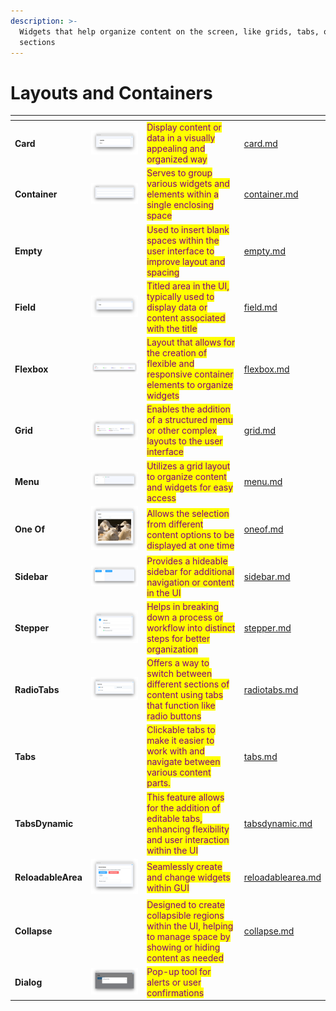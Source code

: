 ```yaml
---
description: >-
  Widgets that help organize content on the screen, like grids, tabs, or
  sections
---
```


# Layouts and Containers

<table data-view="cards"><thead><tr><th></th><th></th><th></th><th data-hidden data-card-target data-type="content-ref"></th></tr></thead><tbody><tr><td><strong>Card</strong></td><td><img src="../../../.gitbook/assets/widget-card.png" alt=""></td><td><mark style="color:purple;">Display content or data in a visually appealing and organized way</mark></td><td><a href="card.md">card.md</a></td></tr><tr><td><strong>Container</strong></td><td><img src="../../../.gitbook/assets/widget-container.png" alt=""></td><td><mark style="color:purple;">Serves to group various widgets and elements within a single enclosing space</mark></td><td><a href="container.md">container.md</a></td></tr><tr><td><strong>Empty</strong></td><td></td><td><mark style="color:purple;">Used to insert blank spaces within the user interface to improve layout and spacing</mark></td><td><a href="empty.md">empty.md</a></td></tr><tr><td><strong>Field</strong></td><td><img src="../../../.gitbook/assets/widget-field.png" alt=""></td><td><mark style="color:purple;">Titled area in the UI, typically used to display data or content associated with the title</mark></td><td><a href="field.md">field.md</a></td></tr><tr><td><strong>Flexbox</strong></td><td><img src="../../../.gitbook/assets/widget-Flexbox.png" alt=""></td><td><mark style="color:purple;">Layout that allows for the creation of flexible and responsive container elements to organize widgets</mark></td><td><a href="flexbox.md">flexbox.md</a></td></tr><tr><td><strong>Grid</strong></td><td><img src="../../../.gitbook/assets/widget-grid.png" alt=""></td><td><mark style="color:purple;">Enables the addition of a structured menu or other complex layouts to the user interface</mark></td><td><a href="grid.md">grid.md</a></td></tr><tr><td><strong>Menu</strong></td><td><img src="../../../.gitbook/assets/widget-menu.png" alt=""></td><td><mark style="color:purple;">Utilizes a grid layout to organize content and widgets for easy access</mark></td><td><a href="menu.md">menu.md</a></td></tr><tr><td><strong>One Of</strong></td><td><img src="../../../.gitbook/assets/widget-oneof.png" alt=""></td><td><mark style="color:purple;">Allows the selection from different content options to be displayed at one time</mark></td><td><a href="oneof.md">oneof.md</a></td></tr><tr><td><strong>Sidebar</strong></td><td><img src="../../../.gitbook/assets/widget-sidebar.png" alt=""></td><td><mark style="color:purple;">Provides a hideable sidebar for additional navigation or content in the UI</mark></td><td><a href="sidebar.md">sidebar.md</a></td></tr><tr><td><strong>Stepper</strong></td><td><img src="../../../.gitbook/assets/widget-stepper.png" alt=""></td><td><mark style="color:purple;">Helps in breaking down a process or workflow into distinct steps for better organization</mark></td><td><a href="stepper.md">stepper.md</a></td></tr><tr><td><strong>RadioTabs</strong></td><td><img src="../../../.gitbook/assets/radio-tabs.png" alt="" data-size="original"></td><td><mark style="color:purple;">Offers a way to switch between different sections of content using tabs that function like radio buttons</mark></td><td><a href="radiotabs.md">radiotabs.md</a></td></tr><tr><td><strong>Tabs</strong></td><td><img src="https://user-images.githubusercontent.com/79905215/224063450-5616bc8b-a09b-4d58-8c72-37821ca3f79a.png" alt="" data-size="original"></td><td><mark style="color:purple;">Сlickable tabs to make it easier to work with and navigate between various content parts.</mark></td><td><a href="tabs.md">tabs.md</a></td></tr><tr><td><strong>TabsDynamic</strong></td><td><img src="https://user-images.githubusercontent.com/120389559/222425009-48e94882-6a1a-4cf5-9383-45bc98dc4bb9.png" alt="" data-size="original"></td><td><mark style="color:purple;">This feature allows for the addition of editable tabs, enhancing flexibility and user interaction within the UI</mark></td><td><a href="tabsdynamic.md">tabsdynamic.md</a></td></tr><tr><td><strong>ReloadableArea</strong></td><td><img src="../../../.gitbook/assets/reloadableAreacard.png" alt=""></td><td><mark style="color:purple;">Seamlessly create and change widgets within GUI</mark></td><td><a href="reloadablearea.md">reloadablearea.md</a></td></tr><tr><td><strong>Collapse</strong></td><td><img src="https://github-production-user-asset-6210df.s3.amazonaws.com/118521851/264578122-42d9851b-f2b7-4157-ba9e-7a57a35b6cf7.png" alt=""></td><td><mark style="color:purple;">Designed to create collapsible regions within the UI, helping to manage space by showing or hiding content as needed</mark></td><td><a href="collapse.md">collapse.md</a></td></tr><tr><td><strong>Dialog</strong></td><td><img src="../../../.gitbook/assets/image (1).png" alt="" data-size="original"></td><td><mark style="color:purple;">Pop-up tool for alerts or user confirmations</mark></td><td></td></tr></tbody></table>
